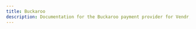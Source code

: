 ```yaml
---
title: Buckaroo
description: Documentation for the Buckaroo payment provider for Vendr, the eCommerce solution for Umbraco v8+
---
```


<work-in-progress></work-in-progress>